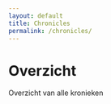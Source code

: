 ```yaml
---
layout: default
title: Chronicles
permalink: /chronicles/
---
```


# Overzicht

Overzicht van alle kronieken